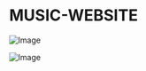 # MUSIC-WEBSITE

![Image](https://github.com/user-attachments/assets/b193c4da-c6be-4cb4-a6bb-242cec7998ce)




![Image](https://github.com/user-attachments/assets/739fe788-df20-43d9-9e75-eea984fffa4b)
